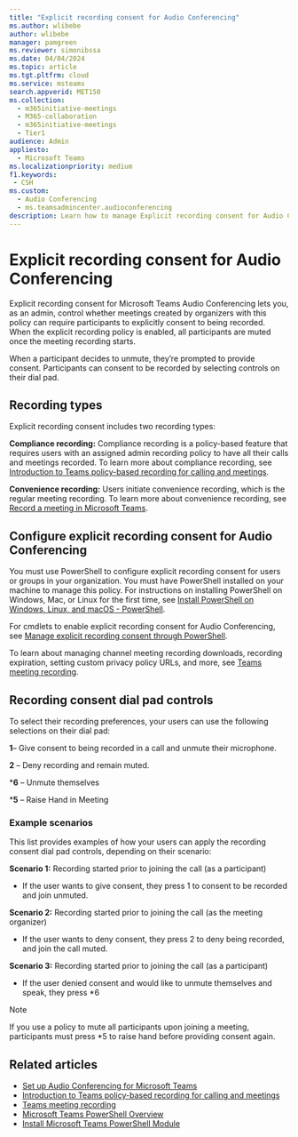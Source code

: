 ```yaml
---
title: "Explicit recording consent for Audio Conferencing"
ms.author: wlibebe
author: wlibebe
manager: pamgreen
ms.reviewer: simonibssa
ms.date: 04/04/2024
ms.topic: article
ms.tgt.pltfrm: cloud
ms.service: msteams
search.appverid: MET150
ms.collection: 
  - m365initiative-meetings
  - M365-collaboration
  - m365initiative-meetings
  - Tier1
audience: Admin
appliesto: 
  - Microsoft Teams
ms.localizationpriority: medium
f1.keywords:
 - CSH
ms.custom: 
  - Audio Conferencing
  - ms.teamsadmincenter.audioconferencing
description: Learn how to manage Explicit recording consent for Audio Conferencing in Microsoft Teams. Learn how to require participants to require consent to being recorded when dialing into Microsoft Teams meetings.
---
```


# Explicit recording consent for Audio Conferencing

Explicit recording consent for Microsoft Teams Audio Conferencing lets you, as an admin, control whether meetings created by organizers with this policy can require participants to explicitly consent to being recorded. When the explicit recording policy is enabled, all participants are muted once the meeting recording starts.  

When a participant decides to unmute, they’re prompted to provide consent. Participants can consent to be recorded by selecting controls on their dial pad.  

## Recording types

Explicit recording consent includes two recording types:  

**Compliance recording:** Compliance recording is a policy-based feature that requires users with an assigned admin recording policy to have all their calls and meetings recorded. To learn more about compliance recording, see [Introduction to Teams policy-based recording for calling and meetings](teams-recording-policy.md).

**Convenience recording:** Users initiate convenience recording, which is the regular meeting recording. To learn more about convenience recording, see [Record a meeting in Microsoft Teams](https://support.microsoft.com/office/record-a-meeting-in-microsoft-teams-34dfbe7f-b07d-4a27-b4c6-de62f1348c24).

## Configure explicit recording consent for Audio Conferencing

You must use PowerShell to configure explicit recording consent for users or groups in your organization. You must have PowerShell installed on your machine to manage this policy. For instructions on installing PowerShell on Windows, Mac, or Linux for the first time, see [Install PowerShell on Windows, Linux, and macOS - PowerShell](/powershell/scripting/install/installing-powershell).

For cmdlets to enable explicit recording consent for Audio Conferencing, see [Manage explicit recording consent through PowerShell](meeting-recording.md#manage-explicit-recording-consent-through-powershell).

To learn about managing channel meeting recording downloads, recording expiration, setting custom privacy policy URLs, and more, see [Teams meeting recording](meeting-recording.md).

## Recording consent dial pad controls

To select their recording preferences, your users can use the following selections on their dial pad:

**1**– Give consent to being recorded in a call and unmute their microphone.

**2** – Deny recording and remain muted.

***6** – Unmute themselves

***5** – Raise Hand in Meeting

### Example scenarios

This list provides examples of how your users can apply the recording consent dial pad controls, depending on their scenario:

**Scenario 1:** Recording started prior to joining the call (as a participant)

- If the user wants to give consent, they press 1 to consent to be recorded and join unmuted.

**Scenario 2:** Recording started prior to joining the call (as the meeting organizer)

- If the user wants to deny consent, they press 2 to deny being recorded, and join the call muted.

**Scenario 3:** Recording started prior to joining the call (as a participant)

- If the user denied consent and would like to unmute themselves and speak, they press *6

> [!NOTE]
> If you use a policy to mute all participants upon joining a meeting, participants must press *5 to raise hand before providing consent again.

## Related articles

- [Set up Audio Conferencing for Microsoft Teams](set-up-audio-conferencing-in-teams.md)
- [Introduction to Teams policy-based recording for calling and meetings](teams-recording-policy.md)
- [Teams meeting recording](meeting-recording.md)
- [Microsoft Teams PowerShell Overview](teams-powershell-overview.md)
- [Install Microsoft Teams PowerShell Module](teams-powershell-install.md)
